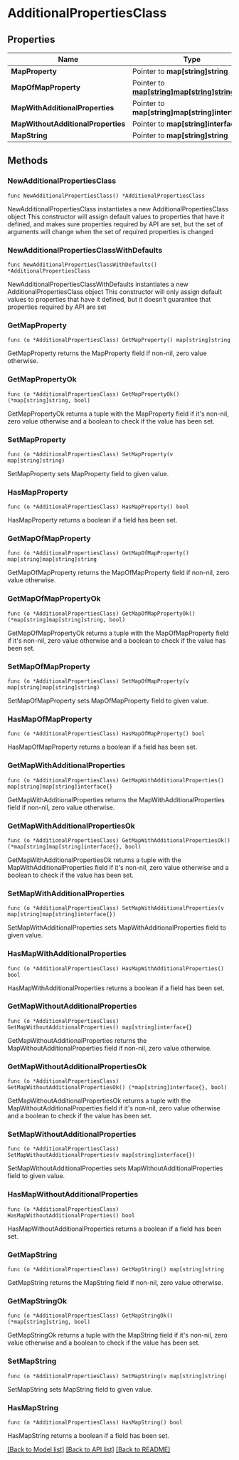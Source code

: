 # AdditionalPropertiesClass

## Properties

Name | Type | Description | Notes
------------ | ------------- | ------------- | -------------
**MapProperty** | Pointer to **map[string]string** |  | [optional] 
**MapOfMapProperty** | Pointer to [**map[string]map[string]string**](map.md) |  | [optional] 
**MapWithAdditionalProperties** | Pointer to **map[string]map[string]interface{}** |  | [optional] 
**MapWithoutAdditionalProperties** | Pointer to **map[string]interface{}** |  | [optional] 
**MapString** | Pointer to **map[string]string** |  | [optional] 

## Methods

### NewAdditionalPropertiesClass

`func NewAdditionalPropertiesClass() *AdditionalPropertiesClass`

NewAdditionalPropertiesClass instantiates a new AdditionalPropertiesClass object
This constructor will assign default values to properties that have it defined,
and makes sure properties required by API are set, but the set of arguments
will change when the set of required properties is changed

### NewAdditionalPropertiesClassWithDefaults

`func NewAdditionalPropertiesClassWithDefaults() *AdditionalPropertiesClass`

NewAdditionalPropertiesClassWithDefaults instantiates a new AdditionalPropertiesClass object
This constructor will only assign default values to properties that have it defined,
but it doesn't guarantee that properties required by API are set

### GetMapProperty

`func (o *AdditionalPropertiesClass) GetMapProperty() map[string]string`

GetMapProperty returns the MapProperty field if non-nil, zero value otherwise.

### GetMapPropertyOk

`func (o *AdditionalPropertiesClass) GetMapPropertyOk() (*map[string]string, bool)`

GetMapPropertyOk returns a tuple with the MapProperty field if it's non-nil, zero value otherwise
and a boolean to check if the value has been set.

### SetMapProperty

`func (o *AdditionalPropertiesClass) SetMapProperty(v map[string]string)`

SetMapProperty sets MapProperty field to given value.

### HasMapProperty

`func (o *AdditionalPropertiesClass) HasMapProperty() bool`

HasMapProperty returns a boolean if a field has been set.

### GetMapOfMapProperty

`func (o *AdditionalPropertiesClass) GetMapOfMapProperty() map[string]map[string]string`

GetMapOfMapProperty returns the MapOfMapProperty field if non-nil, zero value otherwise.

### GetMapOfMapPropertyOk

`func (o *AdditionalPropertiesClass) GetMapOfMapPropertyOk() (*map[string]map[string]string, bool)`

GetMapOfMapPropertyOk returns a tuple with the MapOfMapProperty field if it's non-nil, zero value otherwise
and a boolean to check if the value has been set.

### SetMapOfMapProperty

`func (o *AdditionalPropertiesClass) SetMapOfMapProperty(v map[string]map[string]string)`

SetMapOfMapProperty sets MapOfMapProperty field to given value.

### HasMapOfMapProperty

`func (o *AdditionalPropertiesClass) HasMapOfMapProperty() bool`

HasMapOfMapProperty returns a boolean if a field has been set.

### GetMapWithAdditionalProperties

`func (o *AdditionalPropertiesClass) GetMapWithAdditionalProperties() map[string]map[string]interface{}`

GetMapWithAdditionalProperties returns the MapWithAdditionalProperties field if non-nil, zero value otherwise.

### GetMapWithAdditionalPropertiesOk

`func (o *AdditionalPropertiesClass) GetMapWithAdditionalPropertiesOk() (*map[string]map[string]interface{}, bool)`

GetMapWithAdditionalPropertiesOk returns a tuple with the MapWithAdditionalProperties field if it's non-nil, zero value otherwise
and a boolean to check if the value has been set.

### SetMapWithAdditionalProperties

`func (o *AdditionalPropertiesClass) SetMapWithAdditionalProperties(v map[string]map[string]interface{})`

SetMapWithAdditionalProperties sets MapWithAdditionalProperties field to given value.

### HasMapWithAdditionalProperties

`func (o *AdditionalPropertiesClass) HasMapWithAdditionalProperties() bool`

HasMapWithAdditionalProperties returns a boolean if a field has been set.

### GetMapWithoutAdditionalProperties

`func (o *AdditionalPropertiesClass) GetMapWithoutAdditionalProperties() map[string]interface{}`

GetMapWithoutAdditionalProperties returns the MapWithoutAdditionalProperties field if non-nil, zero value otherwise.

### GetMapWithoutAdditionalPropertiesOk

`func (o *AdditionalPropertiesClass) GetMapWithoutAdditionalPropertiesOk() (*map[string]interface{}, bool)`

GetMapWithoutAdditionalPropertiesOk returns a tuple with the MapWithoutAdditionalProperties field if it's non-nil, zero value otherwise
and a boolean to check if the value has been set.

### SetMapWithoutAdditionalProperties

`func (o *AdditionalPropertiesClass) SetMapWithoutAdditionalProperties(v map[string]interface{})`

SetMapWithoutAdditionalProperties sets MapWithoutAdditionalProperties field to given value.

### HasMapWithoutAdditionalProperties

`func (o *AdditionalPropertiesClass) HasMapWithoutAdditionalProperties() bool`

HasMapWithoutAdditionalProperties returns a boolean if a field has been set.

### GetMapString

`func (o *AdditionalPropertiesClass) GetMapString() map[string]string`

GetMapString returns the MapString field if non-nil, zero value otherwise.

### GetMapStringOk

`func (o *AdditionalPropertiesClass) GetMapStringOk() (*map[string]string, bool)`

GetMapStringOk returns a tuple with the MapString field if it's non-nil, zero value otherwise
and a boolean to check if the value has been set.

### SetMapString

`func (o *AdditionalPropertiesClass) SetMapString(v map[string]string)`

SetMapString sets MapString field to given value.

### HasMapString

`func (o *AdditionalPropertiesClass) HasMapString() bool`

HasMapString returns a boolean if a field has been set.


[[Back to Model list]](../README.md#documentation-for-models) [[Back to API list]](../README.md#documentation-for-api-endpoints) [[Back to README]](../README.md)


